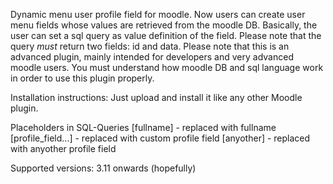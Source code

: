 Dynamic menu user profile field for moodle.
Now users can create user menu fields whose values are retrieved from the moodle DB.
Basically, the user can set a sql query as value definition of the field. Please note that the query *must* return two fields: id and data.
Please note that this is an advanced plugin, mainly intended for developers and very advanced moodle users. You must understand how moodle DB and sql language work in order to use this plugin properly.

Installation instructions:
Just upload and install it like any other Moodle plugin.

Placeholders in SQL-Queries
[fullname] - replaced with fullname
[profile_field...] - replaced with custom profile field
[anyother] - replaced with anyother profile field

Supported versions:
3.11 onwards (hopefully)
